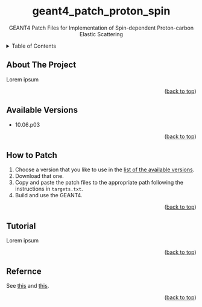 <a name="readme-top"></a>



<!-- PROJECT LOGO -->
<div align="center">
  <h1 align="center">geant4_patch_proton_spin</h1>

  <p align="center">
    GEANT4 Patch Files for Implementation of Spin-dependent Proton-carbon Elastic Scattering
    <br />
  </p>
</div>



<!-- TABLE OF CONTENTS -->
<details>
  <summary>Table of Contents</summary>
  <ol>
    <li>
      <a href="##about-the-project">About The Project</a>
    </li>
    <li>
      <a href="##available-versions">Available Versions</a>
    </li>
    <li>
      <a href="##how-to-patch">How to Patch</a>
    </li>
    <li>
      <a href="##tutorial">Tutorial</a>
    </li>
    <li>
      <a href="##reference">Reference</a>
    </li>
  </ol>
</details>



<!-- ABOUT THE PROJECT -->
## About The Project

Lorem ipsum

<p align="right">(<a href="#readme-top">back to top</a>)</p>



<!-- AVAILABLE VERSIONS -->
## Available Versions

- 10.06.p03

<p align="right">(<a href="#readme-top">back to top</a>)</p>



<!-- HOW TO PATCH -->
## How to Patch

1. Choose a version that you like to use in the [list of the available versions](##available-versions).
2. Download that one.
3. Copy and paste the patch files to the appropriate path following the instructions in `targets.txt`.
4. Build and use the GEANT4.


<p align="right">(<a href="#readme-top">back to top</a>)</p>



<!-- TUTORIAL -->
## Tutorial

Lorem ipsum

<p align="right">(<a href="#readme-top">back to top</a>)</p>



<!-- REFERENCE -->
## Refernce

See [this](https://doi.org/10.22323/1.324.0027) and [this](https://doi.org/10.1007/s40042-022-00429-7).

<p align="right">(<a href="#readme-top">back to top</a>)</p>
